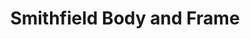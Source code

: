 ---
title: "Smithfield Body and Frame"
url: /smithfield/smithfield-body-and-frame/
shop: car repair
---